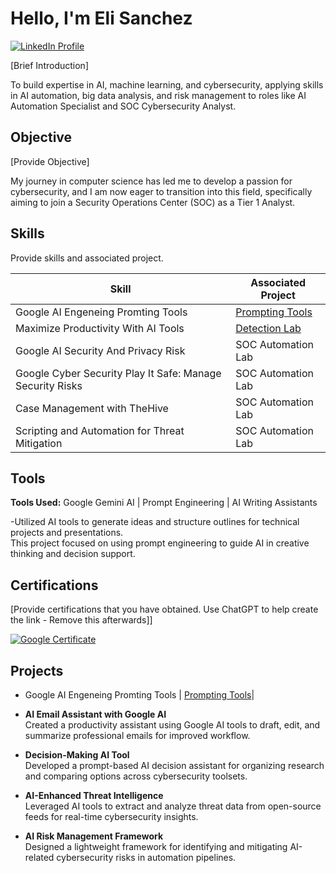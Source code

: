 # Hello, I'm Eli Sanchez
<a href="https://www.linkedin.com/in/eli-sanchez-53b9b2363/" target="_blank">
  <img src="https://img.shields.io/badge/-LinkedIn-0072b1?&style=for-the-badge&logo=linkedin&logoColor=white" alt="LinkedIn Profile" />
</a>

[Brief Introduction]

To build expertise in AI, machine learning, and cybersecurity, applying skills in AI automation, big data analysis, and risk management to roles like AI Automation Specialist and SOC Cybersecurity Analyst.


## Objective
[Provide Objective]

My journey in computer science has led me to develop a passion for cybersecurity, and I am now eager to transition into this field, specifically aiming to join a Security Operations Center (SOC) as a Tier 1 Analyst.

## Skills
Provide skills and associated project.

| Skill                                         | Associated Project         |
|-----------------------------------------------|----------------------------|
| Google AI Engeneing Promting Tools         | <a href="https://github.com/elicheyo/Prompting-tools">Prompting Tools</a>|
| Maximize Productivity With AI Tools | <a href="https://google.com">Detection Lab</a>|
| Google AI Security And Privacy Risk      | SOC Automation Lab|
|Google Cyber Security Play It Safe: Manage Security Risks   | SOC Automation Lab|
| Case Management with TheHive                  | SOC Automation Lab|
| Scripting and Automation for Threat Mitigation | SOC Automation Lab|

## Tools
**Tools Used:** Google Gemini AI | Prompt Engineering | AI Writing Assistants  

-Utilized AI tools to generate ideas and structure outlines for technical projects and presentations.  
This project focused on using prompt engineering to guide AI in creative thinking and decision support.

## Certifications
[Provide certifications that you have obtained. Use ChatGPT to help create the link - Remove this afterwards]]
<div>
  
[<img src="https://img.shields.io/badge/Google%20Certificate-4285F4?style=for-the-badge&logo=google&logoColor=white" alt="Google Certificate" />](https://www.coursera.org/account/accomplishments/specialization/certificate/R6ACQOZMXR1H)  


## Projects
- Google AI Engeneing Promting Tools         | <a href="https://github.com/elicheyo/Prompting-tools">Prompting Tools</a>|
  
- **AI Email Assistant with Google AI**  
  Created a productivity assistant using Google AI tools to draft, edit, and summarize professional emails for improved workflow.

- **Decision-Making AI Tool**  
  Developed a prompt-based AI decision assistant for organizing research and comparing options across cybersecurity toolsets.

- **AI-Enhanced Threat Intelligence**  
  Leveraged AI tools to extract and analyze threat data from open-source feeds for real-time cybersecurity insights.

- **AI Risk Management Framework**  
  Designed a lightweight framework for identifying and mitigating AI-related cybersecurity risks in automation pipelines.
